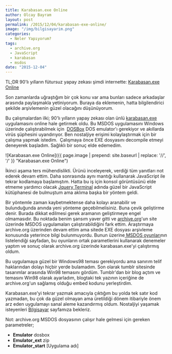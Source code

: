 ```yaml
---
title: Karabasan.exe Online
author: Olcay Bayram
layout: post
permalink: /2015/12/04/karabasan-exe-online/
image: "/img/bilgisayarim.png"
categories:
  - Neler Yapıyorum?
tags:
  - archive.org
  - JavaScript
  - karabasan
  - msdos
date: "2015-12-04"
---
```

TL;DR 90'lı yılların fütursuz yapay zekası şimdi internette: [Karabasan.exe Online](http://bilgisayar.otomatikmuhendis.com/)

Son zamanlarda uğraştığım bir çok konu var ama bunları sadece arkadaşlar arasında paylaşmakla yetiniyorum. Buraya da eklemenin, hatta bilgilendirici şekilde arşivlemenin güzel olacağını düşünüyorum.

Bu çalışmalardan ilki; 90'lı yılların yapay zekası olan ünlü <a href="https://eksisozluk.com/karabasan-exe--1718561" target="_blank">karabasan.exe</a> uygulamasını online hale getirmek oldu. Bu MSDOS uygulamasını Windows üzerinde çalıştırabilmek için  <a href="http://www.dosbox.com/" target="_blank">DOSBox</a> DOS emulator'ı gerekiyor ve akıllarda virüs şüphesini uyandırıyor. Ben nostaljiye erişimi kolaylaştırmak için bir çalışma yapmak istedim.  Çalışmaya önce EXE dosyasını decompile etmeyi deneyerek başladım. Sağlıklı bir sonuç elde edemedim.

<!--more-->

![Karabasan.exe Online]({{ page.image | prepend: site.baseurl | replace: '//', '/' }} "Karabasan.exe Online")

İkinci aşama ters mühendislikti. Ürünü inceleyerek, verdiği tüm yanıtları not ederek devam ettim. Daha sonrasında aynı mantığı kullanarak JavaScript ile tekrar kodlamaya başlamıştım. Hatta bu iş için konsol görüntüsünü elde etmeme yardımcı olacak <a href="http://terminal.jcubic.pl/" target="_blank">Jquery Terminal</a> adında güzel bir JavaScript kütüphanesi de bulmuştum ama aklıma başka bir yöntem geldi.

Bir yöntemle zaman kaybetmektense daha kolayı aranabilir ve bulunduğunda anında yeni yönteme geçebilmelisiniz. Buna çevik geliştirme denir. Burada dikkat edilmesi gerek aramanın geliştirmeye engel olmamasıdır. Bu noktada benim şansım yaver gitti ve <a href="https://archive.org" target="_blank">archive.org</a>'un site üzerinde MSDOS uygulamaları çalıştırabildiğini fark ettim. Araştırmaya archive.org üzerinden devam ettim ama sitede EXE dosyası arşivleme konusunda yeterince bilgi bulunmuyordu. Bunun üzerine<a href="https://archive.org/details/softwarelibrary_msdos_games" target="_blank"> MSDOS oyunları</a>nın listelendiği sayfadan, bu oyunların ortak parametlerini kullanarak denemeler yaptım ve sonuç olarak archive.org üzerinde karabasan.exe'yi çalıştırmış oldum.

Bu uygulamaya güzel bir Windows98 teması gerekiyordu ama sanırım telif haklarından dolayı hiçbir yerde bulamadım. Son olarak tumblr sitesinde tasarımlar arasında Win98 temasını gördüm. Tumblr'dan bir blog açtım ve temasını Win98 olarak ayarladım, blogtaki tek yazının içeriğine de archive.org'un sağlamış olduğu embed kodunu yerleştirdim.

Karabasan.exe'yi tekrar yazmak amacıyla çıktığım bu yolda tek satır kod yazmadan, bu çok da güzel olmayan ama üretildiği dönem itibariyle önem arz eden uygulamayı sanal aleme kazandırmış oldum. Nostaljiyi yaşamak isteyenleri [Bilgisayar](http://bilgisayar.otomatikmuhendis.com/) sayfamıza bekleriz.

Not: archive.org MSDOS dosyasının çalışır hale gelmesi için gereken parametreler;

  * **Emulator** dosbox
  * **Emulator_ext** zip
  * **Emulator_start** [Uygulama adı]
